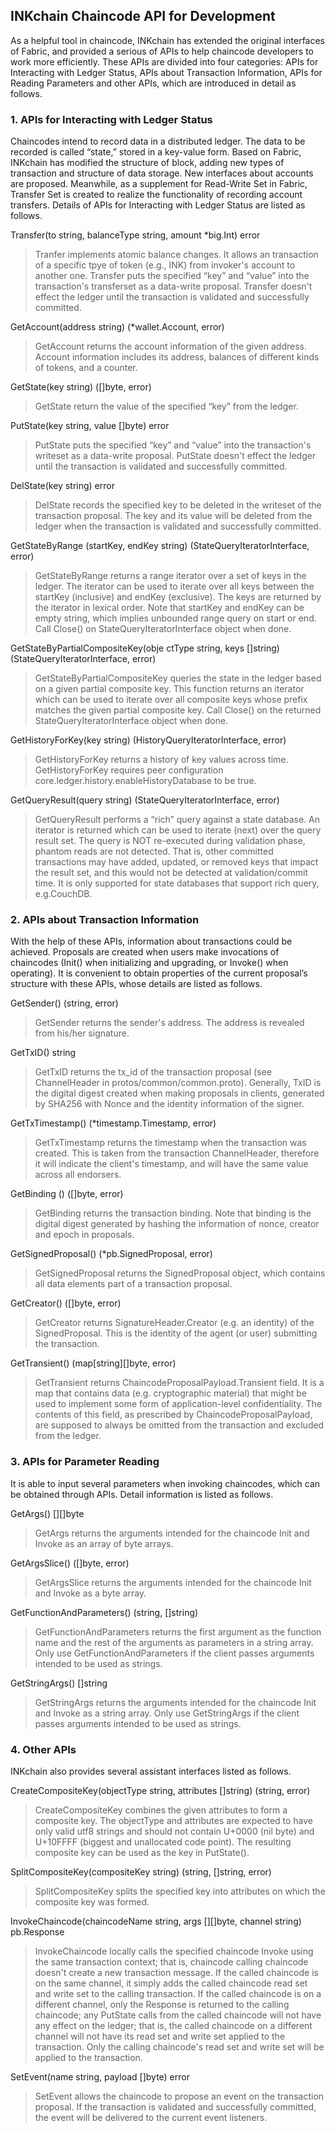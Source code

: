 INKchain Chaincode API for Development
---------------------
As a helpful tool in chaincode, INKchain has extended the original interfaces of Fabric, and provided a serious of APIs to help chaincode developers to work more efficiently. These APIs are divided into four categories: APIs for Interacting with Ledger Status, APIs about Transaction Information, APIs for Reading Parameters and other APIs, which are introduced in detail as follows.

### 1. APIs for Interacting with Ledger Status
Chaincodes intend to record data in a distributed ledger. The data to be recorded is called “state,” stored in a key-value form. Based on Fabric, INKchain has modified the structure of block, adding new types of transaction and structure of data storage. New interfaces about accounts are proposed. Meanwhile, as a supplement for Read-Write Set in Fabric, Transfer Set is created to realize the functionality of recording account transfers. Details of APIs for Interacting with Ledger Status are listed as follows.

Transfer(to string, balanceType string, amount *big.Int) error
> Tranfer implements atomic balance changes. It allows an transaction of a specific tpye of token (e.g., INK) from invoker's account to another one. Transfer puts the specified “key” and “value” into the transaction's transferset as a data-write proposal. Transfer doesn't effect the ledger until the transaction is validated and successfully committed.

GetAccount(address string) (*wallet.Account, error)
> GetAccount returns the account information of the given address. Account information includes its address, balances of different kinds of tokens, and a counter.

GetState(key string) ([]byte, error)
> GetState return the value of the specified “key” from the ledger.

PutState(key string, value []byte) error
> PutState puts the specified “key” and “value” into the transaction's writeset as a data-write proposal. PutState doesn't effect the ledger until the transaction is validated and successfully committed.

DelState(key string) error
> DelState records the specified key to be deleted in the writeset of the transaction proposal. The key and its value will be deleted from the ledger when the transaction is validated and successfully committed.

GetStateByRange (startKey, endKey string) (StateQueryIteratorInterface, error)
> GetStateByRange returns a range iterator over a set of keys in the ledger. The iterator can be used to iterate over all keys between the startKey (inclusive) and endKey (exclusive). The keys are returned by the iterator in lexical order. Note that startKey and endKey can be empty string, which implies unbounded range query on start or end. Call Close() on StateQueryIteratorInterface object when done.

GetStateByPartialCompositeKey(obje ctType string, keys []string) (StateQueryIteratorInterface, error)
> GetStateByPartialCompositeKey queries the state in the ledger based on a given partial composite key. This function returns an iterator which can be used to iterate over all composite keys whose prefix matches the given partial composite key. Call Close() on the returned StateQueryIteratorInterface object when done.

GetHistoryForKey(key string) (HistoryQueryIteratorInterface, error)
> GetHistoryForKey returns a history of key values across time. GetHistoryForKey requires peer configuration core.ledger.history.enableHistoryDatabase to be true.

GetQueryResult(query string) (StateQueryIteratorInterface, error)
> GetQueryResult performs a “rich” query against a state database. An iterator is returned which can be used to iterate (next) over the query result set. The query is NOT re-executed during validation phase, phantom reads are not detected. That is, other committed transactions may have added, updated, or removed keys that impact the result set, and this would not be detected at validation/commit time. It is only supported for state databases that support rich query, e.g.CouchDB.

### 2. APIs about Transaction Information
With the help of these APIs, information about transactions could be achieved. Proposals are created when users make invocations of chaincodes (Init() when initializing and upgrading, or Invoke() when operating). It is convenient to obtain properties of the current proposal’s structure with these APIs, whose details are listed as follows.

GetSender() (string, error)
> GetSender returns the sender's address. The address is revealed from his/her signature.

GetTxID() string
> GetTxID returns the tx_id of the transaction proposal (see ChannelHeader in protos/common/common.proto). Generally, TxID is the digital digest created when making proposals in clients, generated by SHA256 with Nonce and the identity information of the signer.

GetTxTimestamp() (*timestamp.Timestamp, error)
> GetTxTimestamp returns the timestamp when the transaction was created. This is taken from the transaction ChannelHeader, therefore it will indicate the client's timestamp, and will have the same value across all endorsers.

GetBinding () ([]byte, error)
> GetBinding returns the transaction binding. Note that binding is the digital digest generated by hashing the information of nonce, creator and epoch in proposals.

GetSignedProposal() (*pb.SignedProposal, error)
> GetSignedProposal returns the SignedProposal object, which contains all data elements part of a transaction proposal.

GetCreator() ([]byte, error)
> GetCreator returns SignatureHeader.Creator (e.g. an identity) of the SignedProposal. This is the identity of the agent (or user) submitting the transaction.

GetTransient() (map[string][]byte, error)
> GetTransient returns ChaincodeProposalPayload.Transient field. It is a map that contains data (e.g. cryptographic material) that might be used to implement some form of application-level confidentiality. The contents of this field, as prescribed by ChaincodeProposalPayload, are supposed to always be omitted from the transaction and excluded from the ledger.

### 3. APIs for Parameter Reading
It is able to input several parameters when invoking chaincodes, which can be obtained through APIs. Detail information is listed as follows.

GetArgs() [][]byte
> GetArgs returns the arguments intended for the chaincode Init and Invoke as an array of byte arrays.

GetArgsSlice() ([]byte, error)
> GetArgsSlice returns the arguments intended for the chaincode Init and Invoke as a byte array.

GetFunctionAndParameters() (string, []string)
> GetFunctionAndParameters returns the first argument as the function name and the rest of the arguments as parameters in a string array. Only use GetFunctionAndParameters if the client passes arguments intended to be used as strings.

GetStringArgs() []string
> GetStringArgs returns the arguments intended for the chaincode Init and Invoke as a string array. Only use GetStringArgs if the client passes arguments intended to be used as strings.

### 4. Other APIs
INKchain also provides several assistant interfaces listed as follows.

CreateCompositeKey(objectType string, attributes []string) (string, error)
> CreateCompositeKey combines the given attributes to form a composite key. The objectType and attributes are expected to have only valid utf8 strings and should not contain U+0000 (nil byte) and U+10FFFF (biggest and unallocated code point). The resulting composite key can be used as the key in PutState().

SplitCompositeKey(compositeKey string) (string, []string, error)
> SplitCompositeKey splits the specified key into attributes on which the composite key was formed.

InvokeChaincode(chaincodeName string, args [][]byte, channel string) pb.Response
> InvokeChaincode locally calls the specified chaincode Invoke using the same transaction context; that is, chaincode calling chaincode doesn't create a new transaction message. If the called chaincode is on the same channel, it simply adds the called chaincode read set and write set to the calling transaction. If the called chaincode is on a different channel, only the Response is returned to the calling chaincode; any PutState calls from the called chaincode will not have any effect on the ledger; that is, the called chaincode on a different channel will not have its read set and write set applied to the transaction. Only the calling chaincode's read set and write set will be applied to the transaction.

SetEvent(name string, payload []byte) error
> SetEvent allows the chaincode to propose an event on the transaction proposal. If the transaction is validated and successfully committed, the event will be delivered to the current event listeners.
